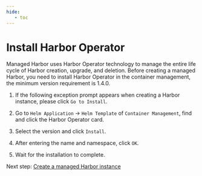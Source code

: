 ```yaml
---
hide:
   - toc
---
```


# Install Harbor Operator

Managed Harbor uses Harbor Operator technology to manage the entire life cycle of Harbor creation, upgrade, and deletion.
Before creating a managed Harbor, you need to install Harbor Operator in the container management, the minimum version requirement is 1.4.0.

1. If the following exception prompt appears when creating a Harbor instance, please click `Go to Install`.

     

1. Go to `Helm Application` -> `Helm Template` of `Container Management`, find and click the Harbor Operator card.

     

1. Select the version and click `Install`.

     

1. After entering the name and namespace, click `OK`.

     

1. Wait for the installation to complete.

     

Next step: [Create a managed Harbor instance](./harbor.md)